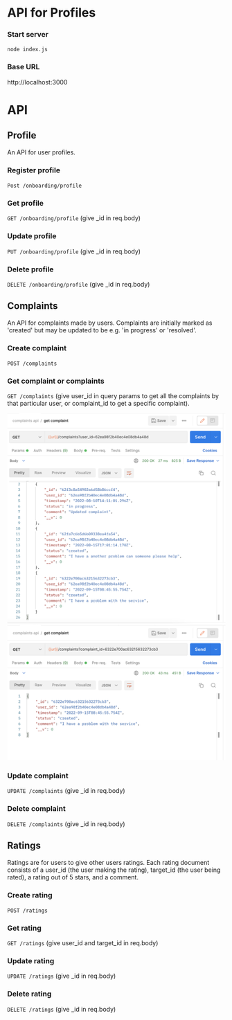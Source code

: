 # API for Profiles

### Start server

```
node index.js
```

### Base URL

http://localhost:3000

# API

## Profile

An API for user profiles.

### Register profile

`Post /onboarding/profile`

### Get profile

`GET /onboarding/profile`
(give \_id in req.body)

### Update profile

`PUT /onboarding/profile`
(give \_id in req.body)

### Delete profile

`DELETE /onboarding/profile`
(give \_id in req.body)

## Complaints

An API for complaints made by users. Complaints are initially marked as 'created' but may be updated to be e.g. 'in progress' or 'resolved'.

### Create complaint

`POST /complaints`

### Get complaint or complaints

`GET /complaints`
(give user_id in query params to get all the complaints by that particular user, or complaint_id to get a specific complaint).

![Alt text](/screenshots/complaintsByUser.png)
![Alt text](/screenshots/complaintsByID.png)

### Update complaint

`UPDATE /complaints`
(give \_id in req.body)

### Delete complaint

`DELETE /complaints`
(give \_id in req.body)

## Ratings

Ratings are for users to give other users ratings. Each rating document consists of a user_id (the user making the rating), target_id (the user being rated), a rating out of 5 stars, and a comment.

### Create rating

`POST /ratings`

### Get rating

`GET /ratings`
(give user_id and target_id in req.body)

### Update rating

`UPDATE /ratings`
(give \_id in req.body)

### Delete rating

`DELETE /ratings`
(give \_id in req.body)

